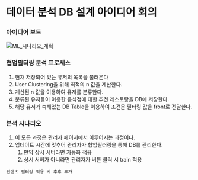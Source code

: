 # 데이터 분석 DB 설계 아이디어 회의



### 아이디어 보드
![ML_시나리오_계획](/uploads/c89637918e510dcd5b2ecad21ba0f14d/ML_시나리오_계획.png)




### 협업필터링 분석 프로세스

1. 현재 저장되어 있는 유저의 목록을 불러온다
2. User Clustering을 위해 최적의 n 값을 계산한다.
3. 계산된 n 값을 이용하여 유저를 분류한다.
4. 분류된 유저들이 이용한 음식점에 대한 추천 레스토랑을 DB에 저장한다.
5. 해당 유저가 속해있는 DB Table을 이용하여 조건문 필터링 값을 front로 전달한다.



### 분석 시나리오

1. 이 모든 과정은 관리자 페이지에서 이루어지는 과정이다.
2. 업데이트 시간에 맞추어 관리자가 협업필러링을 통해 DB를 관리한다.
   1. 만약 상시 서버라면 자동화 적용
   2. 상시 서버가 아니라면 관리자가 버튼 클릭 시 train 적용



```
컨텐츠 필터링 적용 시 추후 추가
```


